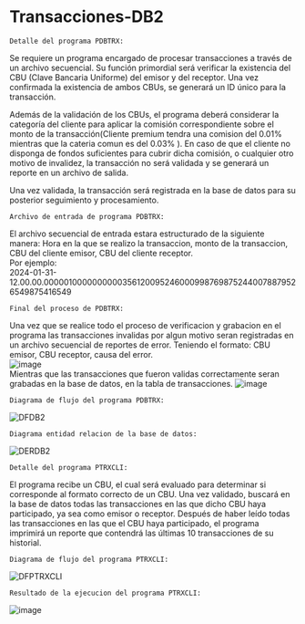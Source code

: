 # Transacciones-DB2
    Detalle del programa PDBTRX:
Se requiere un programa encargado de procesar transacciones a través de un archivo secuencial. Su función primordial será verificar la existencia del CBU (Clave Bancaria Uniforme) del emisor y del receptor. Una vez confirmada la existencia de ambos CBUs, se generará un ID único para la transacción.

Además de la validación de los CBUs, el programa deberá considerar la categoría del cliente para aplicar la comisión correspondiente sobre el monto de la transacción(Cliente premium tendra una comision del 0.01% mientras que la cateria comun es del 0.03% ). En caso de que el cliente no disponga de fondos suficientes para cubrir dicha comisión, o cualquier otro motivo de invalidez, la transacción no será validada y se generará un reporte en un archivo de salida.

Una vez validada, la transacción será registrada en la base de datos para su posterior seguimiento y procesamiento.
    
    Archivo de entrada de programa PDBTRX:
El archivo secuencial de entrada estara estructurado de la siguiente manera: Hora en la que se realizo la transaccion, monto de la transaccion, CBU del cliente emisor, CBU del cliente receptor. <br />
Por ejemplo: <br />
2024-01-31-12.00.00.00000100000000003561200952460009987698752440078879526549875416549 <br />

    Final del proceso de PDBTRX:
Una vez que se realice todo el proceso de verificacion y grabacion en el programa las transacciones invalidas por algun motivo seran registradas en un archivo secuencial de reportes de error.
Teniendo el formato: CBU emisor, CBU receptor, causa del error.<br />
![image](https://github.com/LeandroTroncoso98/Transacciones-DB2/assets/105368488/8d5795eb-df9a-4564-9217-c28941c900fd)
<br /> Mientras que las transacciones que fueron validas correctamente seran grabadas en la base de datos, en la tabla de transacciones.
![image](https://github.com/LeandroTroncoso98/Transacciones-DB2/assets/105368488/16756c64-6ecb-40b5-8943-2b8e3506d875)

    Diagrama de flujo del programa PDBTRX:
![DFDB2](https://github.com/LeandroTroncoso98/Transacciones-DB2/assets/105368488/2f1a6a26-368e-40c4-9acf-d50f577fe3bb)

    Diagrama entidad relacion de la base de datos:
![DERDB2](https://github.com/LeandroTroncoso98/Transacciones-DB2/assets/105368488/b3efb5be-0c15-4b6e-88d3-ea4ce691d5e8)

    Detalle del programa PTRXCLI:
El programa recibe un CBU, el cual será evaluado para determinar si corresponde al formato correcto de un CBU. Una vez validado, buscará en la base de datos todas las transacciones en las que dicho CBU haya participado, ya sea como emisor o receptor.
Después de haber leído todas las transacciones en las que el CBU haya participado, el programa imprimirá un reporte que contendrá las últimas 10 transacciones de su historial.

    Diagrama de flujo del programa PTRXCLI:
![DFPTRXCLI](https://github.com/LeandroTroncoso98/Transacciones-DB2/assets/105368488/32fb70bf-dfd4-4cb5-9648-de982a9c2a53)

    Resultado de la ejecucion del programa PTRXCLI:
![image](https://github.com/LeandroTroncoso98/Transacciones-DB2/assets/105368488/9ce8e3f6-b9e5-433e-8438-002ecc6cc884)
